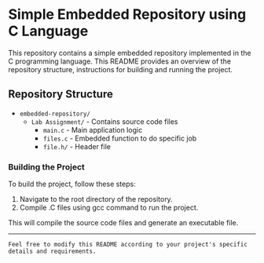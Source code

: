 # Simple Embedded Repository using C Language

This repository contains a simple embedded repository implemented in the C programming language. This README provides an overview of the repository structure, instructions for building and running the project.

## Repository Structure

- `embedded-repository/`
  - `Lab Assignment/` - Contains source code files
    - `main.c` - Main application logic
    - `files.c` - Embedded function to do specific job
    - `file.h/` - Header file


### Building the Project

To build the project, follow these steps:

1. Navigate to the root directory of the repository.
1. Compile .C files using gcc command to run the project.

This will compile the source code files and generate an executable file.

---

`Feel free to modify this README according to your project's specific details and requirements.`